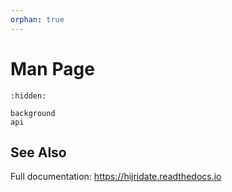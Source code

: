 ```yaml
---
orphan: true
---
```


# Man Page

```{toctree}
:hidden:

background
api
```

## See Also

Full documentation: <https://hijridate.readthedocs.io>

